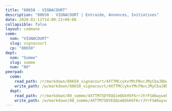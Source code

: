 ```yaml
---
title: "80650 - VIGNACOURT"
description: "80650 - VIGNACOURT | Entraide, Annonces, Initiatives"
date: 2020-01-11T14:09:21+09:00
collapsible: false
layout: commune
comm:
  nom: "VIGNACOURT"
  slug: vignacourt
  cp: "80650"
dept:
  nom: "Somme"
  slug: somme
  num: "80"
peerpad:
  comm:
    read_path: /r/markdown/80650_vignacourt/4XTTMCcykvYMcFNvcJMyCbaJBbefPkJX31tshowA1bkEzR1aL
    write_path: /w/markdown/80650_vignacourt/4XTTMCcykvYMcFNvcJMyCbaJBbefPkJX31tshowA1bkEzR1aL-K3TgUzNCdd2uAPJJx6BMUq5K2d6hZXYDt9awtRYyW1Aipcgj1YzgxXHMCbJ4owrTNdZ1m9LEWa2aSJhBDZamRcuSoQBCm9S6e3oFzVvWzsxwLT361rML19SbHa1M25J4U7rm9q2c
  dept:
    read_path: /r/markdown/80_somme/4XTTM75DYEQQimQGkH5F6rrJYrFSA6wyuekdgioEx7v45YjSw
    write_path: /w/markdown/80_somme/4XTTM75DYEQQimQGkH5F6rrJYrFSA6wyuekdgioEx7v45YjSw-K3TgTuB1DbUNHuFo9Fhh6JTUriPx8E5izGkmw9RSNTjUtMFPoZhqqp87szE8th3EytWSHGdhUuQUPjam8aJZh1SdH8pL3ibgUbMdNhU17kjAmSa49LMB2GjXvVwDVurE8mgce3XM
---
```


